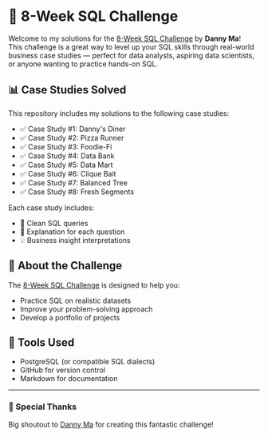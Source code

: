 # 🧠 8-Week SQL Challenge

Welcome to my solutions for the [8-Week SQL Challenge](https://8weeksqlchallenge.com/) by **Danny Ma**!  
This challenge is a great way to level up your SQL skills through real-world business case studies — perfect for data analysts, aspiring data scientists, or anyone wanting to practice hands-on SQL.

## 📊 Case Studies Solved

This repository includes my solutions to the following case studies:

- ✅ Case Study #1: Danny's Diner
- ✅ Case Study #2: Pizza Runner
- ✅ Case Study #3: Foodie-Fi
- ✅ Case Study #4: Data Bank
- ✅ Case Study #5: Data Mart
- ✅ Case Study #6: Clique Bait
- ✅ Case Study #7: Balanced Tree
- ✅ Case Study #8: Fresh Segments

Each case study includes:
- 📁 Clean SQL queries
- 📝 Explanation for each question
- 💡 Business insight interpretations

## 🚀 About the Challenge

The [8-Week SQL Challenge](https://8weeksqlchallenge.com/) is designed to help you:
- Practice SQL on realistic datasets
- Improve your problem-solving approach
- Develop a portfolio of projects

## 🧰 Tools Used

- PostgreSQL (or compatible SQL dialects)
- GitHub for version control
- Markdown for documentation

---

### 🙌 Special Thanks

Big shoutout to [Danny Ma](https://twitter.com/datawithdanny) for creating this fantastic challenge!

